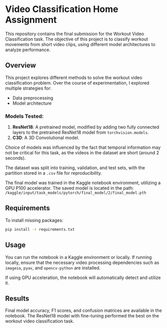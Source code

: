 
# Video Classification Home Assignment

This repository contains the final submission for the Workout Video Classification task. The objective of this project is to classify workout movements from short video clips, using different model architectures to analyze performance.

## Overview

This project explores different methods to solve the workout video classification problem. Over the course of experimentation, I explored multiple strategies for:
- Data preprocessing
- Model architecture

### Models Tested:
1. **ResNet18**: A pretrained model, modified by adding two fully connected layers to the pretrained ResNet18 model from `torchvision.models`.
2. **C3D**: A 3D Convolutional model.

Choice of models was influenced by the fact that temporal information may not be critical for this task, as the videos in the dataset are short (around 2 seconds).

The dataset was split into training, validation, and test sets, with the partition stored in a `.csv` file for reproducibility.

The final model was trained in the Kaggle notebook environment, utilizing a GPU P100 accelerator. The saved model is located in the path:  
`/kaggle/input/task_models/pytorch/final_model/2/final_model.pth`

## Requirements

To install missing packages:
```bash
pip install -r requirements.txt
```

## Usage
You can run the notebook in a Kaggle environment or locally. If running locally, ensure that the necessary video processing dependencies such as `imageio`, `pyav`, and `opencv-python` are installed.

If using GPU acceleration, the notebook will automatically detect and utilize it.

## Results
Final model accuracy, F1 scores, and confusion matrices are available in the notebook. The ResNet18 model with fine-tuning performed the best on the workout video classification task.
